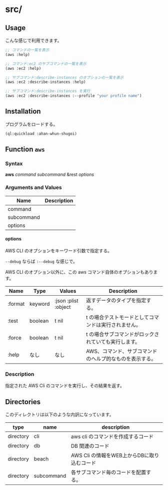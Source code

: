 # src/

## Usage

こんな感じで利用できます。

```lisp
;; コマンドの一覧を表示
(aws :help)

;; コマンド:ec2 のサブコマンドの一覧を表示
(aws :ec2 :help)

;; サブコマンド:describe-instances のオプションの一覧を表示
(aws :ec2 :describe-instances :help)

;; サブコマンド:describe-instances を実行
(aws :ec2 :describe-instances :--profile "your profile name")
```

## Installation

プログラムをロードする。

```lisp
(ql:quickload :ahan-whun-shugoi)
```

## Function `aws`

### Syntax

__aws__ _command_ _subcommand_ &rest _options_


### Arguments and Values

| Name       | Description |
|------------|-------------|
| command    |             |
| subcommand |             |
| options    |             |


#### options

AWS CLI のオプションをキーワード引数で指定する。

`--debug` ならば `:--debug` な感じで。

AWS CLI のオプション以外に、この aws コマンド自体のオプションもあります。

| Name    | Type    | Values               | Description                                              |
|---------|---------|----------------------|----------------------------------------------------------|
| :format | keyword | :json :plist :object | 返すデータのタイプを指定する。                           |
| :test   | boolean | t nil                | t の場合テストモードとしてコマンドは実行されません。     |
| :force  | boolean | t nil                | t の場合サブコマンドがロックされていても実行します。     |
| :help   | なし    | なし                 | AWS、コマンド、サブコマンド のヘルプ的なものを表示する。 |

### Description

指定された AWS Cli のコマンドを実行し、その結果を返す。

## Directories

このディレクトリは以下のような内訳になっています。

| type      | name       | description                                 |
|-----------|------------|---------------------------------------------|
| directory | cli        | aws cli のコマンドを作成するコード          |
| directory | db         | DB 関連のコード                             |
| directory | beach      | AWS Cli の情報をWEB上からDBに取り込むコード |
| directory | subcommand | 各サブコマンド毎のコードを配置する。        |
